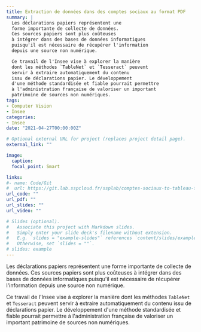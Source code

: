 ```yaml
---
title: Extraction de données dans des comptes sociaux au format PDF 
summary: |
  Les déclarations papiers représentent une 
  forme importante de collecte de données. 
  Ces sources papiers sont plus coûteuses
  à intégrer dans des bases de données informatiques
  puisqu'il est nécessaire de récupérer l'information
  depuis une source non numérique. 

  Ce travail de l'Insee vise à explorer la manière
  dont les méthodes `TableNet` et `Tesseract` peuvent
  servir à extraire automatiquement du contenu
  issu de déclarations papier. Le développement
  d'une méthode standardisée et fiable pourrait permettre
  à l'administration française de valoriser un important
  patrimoine de sources non numériques.
tags:
- Computer Vision
- Insee
categories:
- Insee
date: "2021-04-27T00:00:00Z"

# Optional external URL for project (replaces project detail page).
external_link: ""

image:
  caption: 
  focal_point: Smart

links:
#- name: Code/Git
#  url: https://git.lab.sspcloud.fr/ssplab/comptes-sociaux-to-tableau-fp-csv/-/tree/main
url_code: ""
url_pdf: ""
url_slides: ""
url_video: ""

# Slides (optional).
#   Associate this project with Markdown slides.
#   Simply enter your slide deck's filename without extension.
#   E.g. `slides = "example-slides"` references `content/slides/example-slides.md`.
#   Otherwise, set `slides = ""`.
# slides: example
---
```


Les déclarations papiers représentent une 
forme importante de collecte de données. 
Ces sources papiers sont plus coûteuses
à intégrer dans des bases de données informatiques
puisqu'il est nécessaire de récupérer l'information
depuis une source non numérique. 

Ce travail de l'Insee vise à explorer la manière
dont les méthodes `TableNet` et `Tesseract` peuvent
servir à extraire automatiquement du contenu
issu de déclarations papier. Le développement
d'une méthode standardisée et fiable pourrait permettre
à l'administration française de valoriser un important
patrimoine de sources non numériques.
